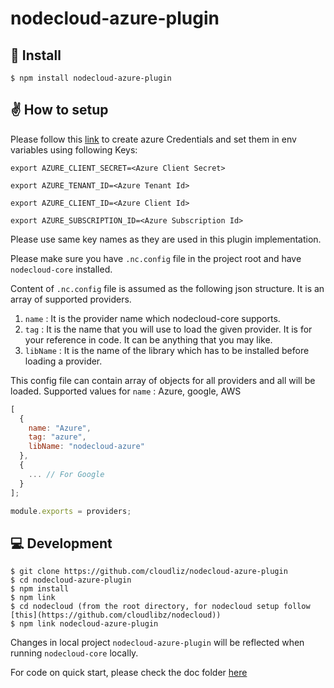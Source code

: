 # nodecloud-azure-plugin

## 🚀 Install

```
$ npm install nodecloud-azure-plugin
```

## ✌️ How to setup

Please follow this [link](https://github.com/Azure/azure-sdk-for-node/blob/master/Documentation/Authentication.md#service-principal-authentication) to create azure Credentials and set them in env variables using following Keys:

`export AZURE_CLIENT_SECRET=<Azure Client Secret>`

`export AZURE_TENANT_ID=<Azure Tenant Id>`

`export AZURE_CLIENT_ID=<Azure Client Id>`

`export AZURE_SUBSCRIPTION_ID=<Azure Subscription Id>`

Please use same key names as they are used in this plugin implementation.

Please make sure you have `.nc.config` file in the project root and have `nodecloud-core` installed.

Content of `.nc.config` file is assumed as the following json structure.
It is an array of supported providers.

1.  `name` : It is the provider name which nodecloud-core supports.
2.  `tag` : It is the name that you will use to load the given provider. It is for your reference in code. It can be anything that you may like.
3.  `libName` : It is the name of the library which has to be installed before loading a provider.

This config file can contain array of objects for all providers and all will be loaded.
Supported values for `name` : Azure, google, AWS

```js
[
  {
    name: "Azure",
    tag: "azure",
    libName: "nodecloud-azure"
  },
  {
    ... // For Google
  }
];

module.exports = providers;
```

## 💻 Development

```
$ git clone https://github.com/cloudliz/nodecloud-azure-plugin
$ cd nodecloud-azure-plugin
$ npm install
$ npm link
$ cd nodecloud (from the root directory, for nodecloud setup follow [this](https://github.com/cloudlibz/nodecloud))
$ npm link nodecloud-azure-plugin
```

Changes in local project `nodecloud-azure-plugin` will be reflected when running `nodecloud-core` locally.

For code on quick start, please check the doc folder [here](https://github.com/cloudlibz/nodecloud-azure-plugin/tree/master/docs)
